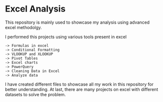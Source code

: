 # Excel Analysis
This repository is mainly used to showcase my analysis using advanced excel methodolgy.

I performed this projects using various tools present in excel
```
-> Formulas in excel
-> Conditional Formatting 
-> VLOOKUP and XLOOKUP
-> Pivot Tables
-> Excel charts
-> PowerQuery
-> Cleaning Data in Excel
-> Analyze data
```
I have created different files to showcase all my work in this repository for better understanding.
At last, there are many projects on excel with different datasets to solve the problem.
